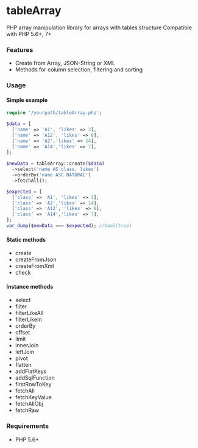 # tableArray 

PHP array manipulation library for arrays with tables structure
Compatible with PHP 5.6+, 7+

### Features

- Create from Array, JSON-String or XML
- Methods for column selection, filtering and sorting

### Usage

#### Simple example

```php
require '/yourpath/tableArray.php';

$data = [ 
  ['name' => 'A1', 'likes' => 3], 
  ['name' => 'A12', 'likes' => 6], 
  ['name' => 'A2','likes' => 14], 
  ['name' => 'A14','likes' => 7], 
];
 
$newData = tableArray::create($data)
  ->select('name AS class, likes') 
  ->orderBy('name ASC NATURAL') 
  ->fetchAll();

$expected = [ 
  ['class' => 'A1', 'likes' => 3], 
  ['class' => 'A2','likes' => 14], 
  ['class' => 'A12', 'likes' => 6], 
  ['class' => 'A14','likes' => 7], 
];
var_dump($newData === $expected); //bool(true)
```
#### Static methods
  * create
  * createFromJson
  * createFromXml
  * check
  
#### Instance methods
  * select
  * filter
  * filterLikeAll
  * filterLikeIn
  * orderBy
  * offset
  * limit
  * innerJoin
  * leftJoin
  * pivot
  * flatten
  * addFlatKeys
  * addSqlFunction
  * firstRowToKey
  * fetchAll
  * fetchKeyValue
  * fetchAllObj
  * fetchRaw

### Requirements

- PHP 5.6+
